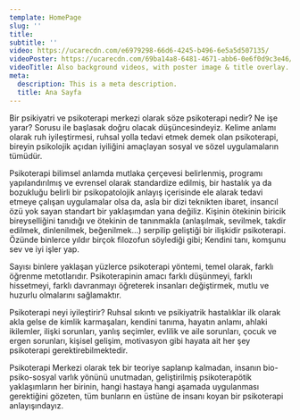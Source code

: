 ```yaml
---
template: HomePage
slug: ''
title: 
subtitle: ''
video: https://ucarecdn.com/e6979298-66d6-4245-b496-6e5a5d507135/
videoPoster: https://ucarecdn.com/69ba14a8-6481-4671-abb6-0e6f0d9c3e46/
videoTitle: Also background videos, with poster image & title overlay.
meta:
  description: This is a meta description.
  title: Ana Sayfa
---
```


Bir psikiyatri ve psikoterapi merkezi olarak söze psikoterapi nedir? Ne işe yarar? Sorusu ile başlasak doğru olacak düşüncesindeyiz. Kelime anlamı olarak ruh iyileştirmesi, ruhsal yolla tedavi etmek demek olan psikoterapi, bireyin psikolojik açıdan iyiliğini amaçlayan sosyal ve sözel uygulamaların tümüdür.

Psikoterapi bilimsel anlamda mutlaka çerçevesi belirlenmiş, programı yapılandırılmış ve evrensel olarak standardize edilmiş, bir hastalık ya da bozukluğu belirli bir psikopatolojik anlayış içerisinde ele alarak tedavi etmeye çalışan uygulamalar olsa da, asla bir dizi teknikten ibaret, insancıl özü yok sayan standart bir yaklaşımdan yana değiliz. Kişinin ötekinin biricik bireyselliğini tanıdığı ve ötekinin de tanınmakla (anlaşılmak, sevilmek, takdir edilmek, dinlenilmek, beğenilmek…) serpilip geliştiği bir ilişkidir psikoterapi. Özünde binlerce yıldır birçok filozofun söylediği gibi; Kendini tanı, komşunu sev ve iyi işler yap.

Sayısı binlere yaklaşan yüzlerce psikoterapi yöntemi, temel olarak, farklı öğrenme metotlarıdır. Psikoterapinin amacı farklı düşünmeyi, farklı hissetmeyi, farklı davranmayı öğreterek insanları değiştirmek, mutlu ve huzurlu olmalarını sağlamaktır.

Psikoterapi neyi iyileştirir? Ruhsal sıkıntı ve psikiyatrik hastalıklar ilk olarak akla gelse de kimlik karmaşaları, kendini tanıma, hayatın anlamı, ahlaki ikilemler, ilişki sorunları, yanlış seçimler, evlilik ve aile sorunları, çocuk ve ergen sorunları, kişisel gelişim, motivasyon gibi hayata ait her şey psikoterapi gerektirebilmektedir.

Psikoterapi Merkezi olarak tek bir teoriye saplanıp kalmadan, insanın bio-psiko-sosyal varlık yönünü unutmadan, geliştirilmiş psikoterapötik yaklaşımların her birinin, hangi hastaya hangi aşamada uygulanması gerektiğini gözeten, tüm bunların en üstüne de insanı koyan bir psikoterapi anlayışındayız.
